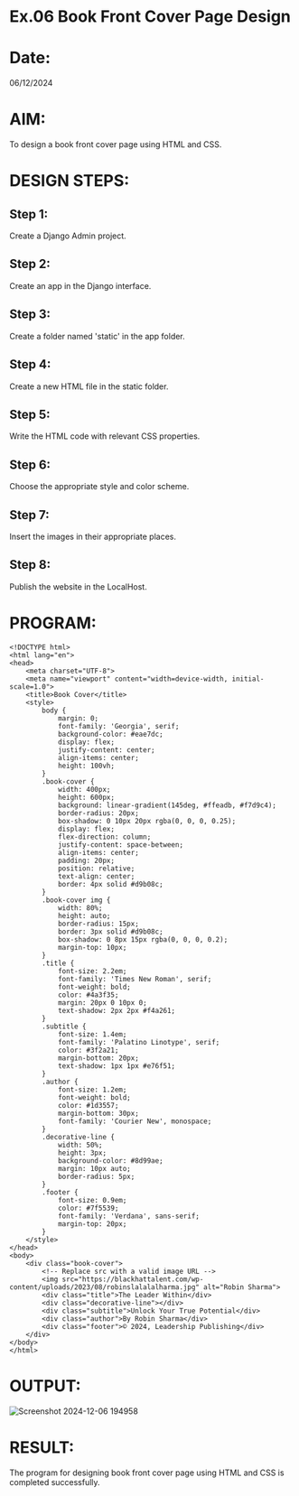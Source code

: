 # Ex.06 Book Front Cover Page Design
# Date:
06/12/2024
# AIM:
To design a book front cover page using HTML and CSS.

# DESIGN STEPS:
## Step 1:
Create a Django Admin project.

## Step 2:
Create an app in the Django interface.

## Step 3:
Create a folder named 'static' in the app folder.

## Step 4:
Create a new HTML file in the static folder.

## Step 5:
Write the HTML code with relevant CSS properties.

## Step 6:
Choose the appropriate style and color scheme.

## Step 7:
Insert the images in their appropriate places.

## Step 8:
Publish the website in the LocalHost.

# PROGRAM:
~~~
<!DOCTYPE html>
<html lang="en">
<head>
    <meta charset="UTF-8">
    <meta name="viewport" content="width=device-width, initial-scale=1.0">
    <title>Book Cover</title>
    <style>
        body {
            margin: 0;
            font-family: 'Georgia', serif;
            background-color: #eae7dc;
            display: flex;
            justify-content: center;
            align-items: center;
            height: 100vh;
        }
        .book-cover {
            width: 400px;
            height: 600px;
            background: linear-gradient(145deg, #ffeadb, #f7d9c4);
            border-radius: 20px;
            box-shadow: 0 10px 20px rgba(0, 0, 0, 0.25);
            display: flex;
            flex-direction: column;
            justify-content: space-between;
            align-items: center;
            padding: 20px;
            position: relative;
            text-align: center;
            border: 4px solid #d9b08c;
        }
        .book-cover img {
            width: 80%;
            height: auto;
            border-radius: 15px;
            border: 3px solid #d9b08c;
            box-shadow: 0 8px 15px rgba(0, 0, 0, 0.2);
            margin-top: 10px;
        }
        .title {
            font-size: 2.2em;
            font-family: 'Times New Roman', serif;
            font-weight: bold;
            color: #4a3f35;
            margin: 20px 0 10px 0;
            text-shadow: 2px 2px #f4a261;
        }
        .subtitle {
            font-size: 1.4em;
            font-family: 'Palatino Linotype', serif;
            color: #3f2a21;
            margin-bottom: 20px;
            text-shadow: 1px 1px #e76f51;
        }
        .author {
            font-size: 1.2em;
            font-weight: bold;
            color: #1d3557;
            margin-bottom: 30px;
            font-family: 'Courier New', monospace;
        }
        .decorative-line {
            width: 50%;
            height: 3px;
            background-color: #8d99ae;
            margin: 10px auto;
            border-radius: 5px;
        }
        .footer {
            font-size: 0.9em;
            color: #7f5539;
            font-family: 'Verdana', sans-serif;
            margin-top: 20px;
        }
    </style>
</head>
<body>
    <div class="book-cover">
        <!-- Replace src with a valid image URL -->
        <img src="https://blackhattalent.com/wp-content/uploads/2023/08/robinslalalalharma.jpg" alt="Robin Sharma">
        <div class="title">The Leader Within</div>
        <div class="decorative-line"></div>
        <div class="subtitle">Unlock Your True Potential</div>
        <div class="author">By Robin Sharma</div>
        <div class="footer">© 2024, Leadership Publishing</div>
    </div>
</body>
</html>
~~~
# OUTPUT:

![Screenshot 2024-12-06 194958](https://github.com/user-attachments/assets/1ed22e79-150e-493b-9c99-0f7c6c89965e)

# RESULT:
The program for designing book front cover page using HTML and CSS is completed successfully.
